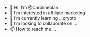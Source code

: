 - 👋 Hi, I’m @Carolineblan
- 👀 I’m interested in affiliate marketing 
- 🌱 I’m currently learning ...crypto
- 💞️ I’m looking to collaborate on ...
- 📫 How to reach me ...

<!---
Carolineblan/Carolineblan is a ✨ special ✨ repository because its `README.md` (this file) appears on your GitHub profile.
You can click the Preview link to take a look at your changes.
--->

